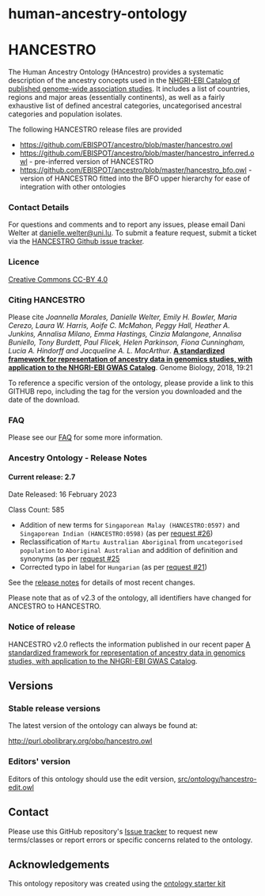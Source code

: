 # human-ancestry-ontology

HANCESTRO
========

The Human Ancestry Ontology (HAncestro) provides a systematic description of the ancestry concepts used in the [NHGRI-EBI Catalog of published genome-wide association studies](www.ebi.ac.uk/gwas).  It includes a list of countries, regions and major areas (essentially continents), as well as a fairly exhaustive list of defined ancestral categories, uncategorised ancestral categories and population isolates.

The following HANCESTRO release files are provided 

* https://github.com/EBISPOT/ancestro/blob/master/hancestro.owl
* https://github.com/EBISPOT/ancestro/blob/master/hancestro_inferred.owl - pre-inferred version of HANCESTRO
* https://github.com/EBISPOT/ancestro/blob/master/hancestro_bfo.owl - version of HANCESTRO fitted into the BFO upper hierarchy for ease of integration with other ontologies


### Contact Details ###

For questions and comments and to report any issues, please email Dani Welter at danielle.welter@uni.lu. To submit a feature request, submit a ticket via the [HANCESTRO Github issue tracker](https://github.com/EBISPOT/ancestro/issues).


### Licence ###

[Creative Commons CC-BY 4.0](http://creativecommons.org/licenses/by/4.0/)


### Citing HANCESTRO ###

Please cite *Joannella Morales, Danielle Welter, Emily H. Bowler, Maria Cerezo, Laura W. Harris, Aoife C. McMahon, Peggy Hall, Heather A. Junkins, Annalisa Milano, Emma Hastings, Cinzia Malangone, Annalisa Buniello, Tony Burdett, Paul Flicek, Helen Parkinson, Fiona Cunningham, Lucia A. Hindorff and Jacqueline A. L. MacArthur*. [**A standardized framework for representation of ancestry data in genomics studies, with application to the NHGRI-EBI GWAS Catalog**](https://genomebiology.biomedcentral.com/articles/10.1186/s13059-018-1396-2). Genome Biology, 2018, 19:21

To reference a specific version of the ontology, please provide a link to this GITHUB repo, including the tag for the version you downloaded and the date of the download.

### FAQ ###

Please see our [FAQ](/faq.md) for some more information.


### Ancestry Ontology - Release Notes ###

#### Current release: 2.7

Date Released: 16 February 2023

Class Count: 585 

- Addition of new terms for `Singaporean Malay (HANCESTRO:0597)` and `Singaporean Indian (HANCESTRO:0598)` (as per [request #26](https://github.com/EBISPOT/ancestro/issues/26))
- Reclassification of `Martu Australian Aboriginal` from `uncategorised population` to `Aboriginal Australian` and addition of definition and synonyms (as per [request #25](https://github.com/EBISPOT/ancestro/issues/25)
- Corrected typo in label for `Hungarian` (as per [request #21](https://github.com/EBISPOT/ancestro/issues/21))

See the [release notes](https://github.com/EBISPOT/ancestro/releases) for details of most recent changes.


Please note that as of v2.3 of the ontology, all identifiers have changed for ANCESTRO to HANCESTRO.


### Notice of release ###

HANCESTRO v2.0 reflects the information published in our recent paper [A standardized framework for representation of ancestry data in genomics studies, with application to the NHGRI-EBI GWAS Catalog](https://genomebiology.biomedcentral.com/articles/10.1186/s13059-018-1396-2).


## Versions

### Stable release versions

The latest version of the ontology can always be found at:

http://purl.obolibrary.org/obo/hancestro.owl


### Editors' version

Editors of this ontology should use the edit version, [src/ontology/hancestro-edit.owl](src/ontology/hancestro-edit.owl)

## Contact

Please use this GitHub repository's [Issue tracker](https://github.com/EBISPOT/ancestro/issues) to request new terms/classes or report errors or specific concerns related to the ontology.

## Acknowledgements

This ontology repository was created using the [ontology starter kit](https://github.com/INCATools/ontology-starter-kit)
